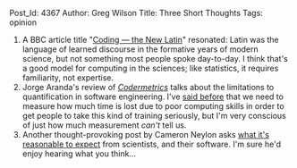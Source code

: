 Post_Id: 4367
Author: Greg Wilson
Title: Three Short Thoughts
Tags: opinion

<ol>
<li>A BBC article title "<a href="http://www.bbc.co.uk/news/technology-15916677">Coding &mdash; the New Latin</a>" resonated: Latin was the language of learned discourse in the formative years of modern science, but not something most people spoke day-to-day. I think that's a good model for computing in the sciences; like statistics, it requires familiarity, not expertise.</li>
<li>Jorge Aranda's review of <a href="http://www.neverworkintheory.org/?p=225"><em>Codermetrics</em></a> talks about the limitations to quantification in software engineering. I've <a href="|filename|2011-11-18-show-me-the-data.md">said before</a> that we need to measure how much time is lost due to poor computing skills in order to get people to take this kind of training seriously, but I'm very conscious of just how much measurement <em>can't</em> tell us.</li>
<li>Another thought-provoking post by Cameron Neylon asks <a href="http://cameronneylon.net/blog/good-practice-in-research-coding-what-are-the-targets-and-how-do-we-get-there.html">what it's reasonable to expect</a> from scientists, and their software. I'm sure he'd enjoy hearing what you think...</li>
</ol>
